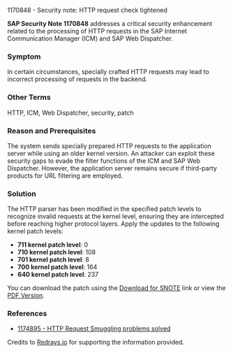 1170848 - Security note: HTTP request check tightened

**SAP Security Note 1170848** addresses a critical security enhancement related to the processing of HTTP requests in the SAP Internet Communication Manager (ICM) and SAP Web Dispatcher.

### Symptom
In certain circumstances, specially crafted HTTP requests may lead to incorrect processing of requests in the backend.

### Other Terms
HTTP, ICM, Web Dispatcher, security, patch

### Reason and Prerequisites
The system sends specially prepared HTTP requests to the application server while using an older kernel version. An attacker can exploit these security gaps to evade the filter functions of the ICM and SAP Web Dispatcher. However, the application server remains secure if third-party products for URL filtering are employed.

### Solution
The HTTP parser has been modified in the specified patch levels to recognize invalid requests at the kernel level, ensuring they are intercepted before reaching higher protocol layers. Apply the updates to the following kernel patch levels:

- **711 kernel patch level**: 0
- **710 kernel patch level**: 108
- **701 kernel patch level**: 8
- **700 kernel patch level**: 164
- **640 kernel patch level**: 237

You can download the patch using the [Download for SNOTE](https://notesdownloads.sap.com/note/0040000016519902017) link or view the [PDF Version](https://userapps.support.sap.com/sap/support/sfm/notes/print/0001170848?language=en-US&token=265E48EE892FBBA36EAF9BDBACAB338D).

### References
- [1174895 - HTTP Request Smuggling problems solved](https://me.sap.com/notes/1174895)

Credits to [Redrays.io](https://redrays.io) for supporting the information provided.